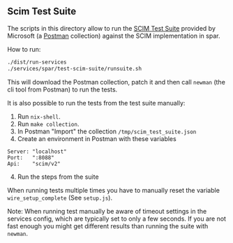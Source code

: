 ## Scim Test Suite

The scripts in this directory allow to run the [SCIM Test Suite](https://github.com/AzureAD/SCIMReferenceCode/wiki/Test-Your-SCIM-Endpoint) provided by Microsoft (a [Postman](https://www.postman.com/) collection) against the SCIM implementation in spar.

How to run:
```sh
./dist/run-services
./services/spar/test-scim-suite/runsuite.sh
```

This will download the Postman collection, patch it and then call `newman` (the cli tool from Postman) to run the tests.

It is also possible to run the tests from the test suite manually:

1. Run `nix-shell`.
2. Run `make collection`.
3. In Postman "Import" the collection `/tmp/scim_test_suite.json`
4. Create an environment in Postman with these variables

```
Server: "localhost"
Port:   ":8088"
Api:    "scim/v2"
```

4. Run the steps from the suite

When running tests multiple times you have to manually reset the variable `wire_setup_complete` (See `setup.js`).

Note:
When running test manually be aware of timeout settings in the services config, which are typically set to only a few seconds.
If you are not fast enough you might get different results than running the suite with `newman`.
